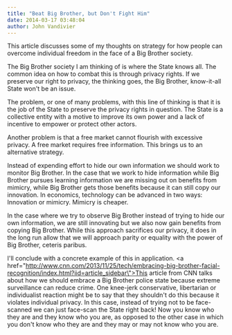 ```yaml
---
title: "Beat Big Brother, but Don't Fight Him"
date: 2014-03-17 03:48:04
author: John Vandivier
---
```




This article discusses some of my thoughts on strategy for how people can overcome individual freedom in the face of a Big Brother society.

The Big Brother society I am thinking of is where the State knows all. The common idea on how to combat this is through privacy rights. If we preserve our right to privacy, the thinking goes, the Big Brother, know-it-all State won't be an issue.

The problem, or one of many problems, with this line of thinking is that it is the job of the State to preserve the privacy rights in question. The State is a collective entity with a motive to improve its own power and a lack of incentive to empower or protect other actors.

Another problem is that a free market cannot flourish with excessive privacy. A free market requires free information. This brings us to an alternative strategy.

Instead of expending effort to hide our own information we should work to monitor Big Brother. In the case that we work to hide information while Big Brother pursues learning information we are missing out on benefits from mimicry, while Big Brother gets those benefits because it can still copy our innovation. In economics, technology can be advanced in two ways: Innovation or mimicry. Mimicry is cheaper.

In the case where we try to observe Big Brother instead of trying to hide our own information, we are still innovating but we also now gain benefits from copying Big Brother. While this approach sacrifices our privacy, it does in the long run allow that we will approach parity or equality with the power of Big Brother, ceteris paribus.

I'll conclude with a concrete example of this in application. <a href=\"http://www.cnn.com/2013/11/25/tech/embracing-big-brother-facial-recognition/index.html?iid=article_sidebar\">This article</a> from CNN talks about how we should embrace a Big Brother police state because extreme surveillance can reduce crime. One knee-jerk conservative, libertarian or individualist reaction might be to say that they shouldn't do this because it violates individual privacy. In this case, instead of trying not to be face-scanned we can just face-scan the State right back! Now you know who they are and they know who you are, as opposed to the other case in which you don't know who they are and they may or may not know who you are.